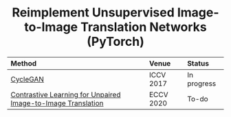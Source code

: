 <div align="center">

# Reimplement Unsupervised Image-to-Image Translation Networks (PyTorch)

</div>

| Method | Venue | Status |
|:-------|:------|:-------|
| [CycleGAN](https://arxiv.org/abs/1703.10593) | ICCV 2017 | In progress |
| [Contrastive Learning for Unpaired Image-to-Image Translation](https://arxiv.org/abs/2007.15651) | ECCV 2020 | To-do |
